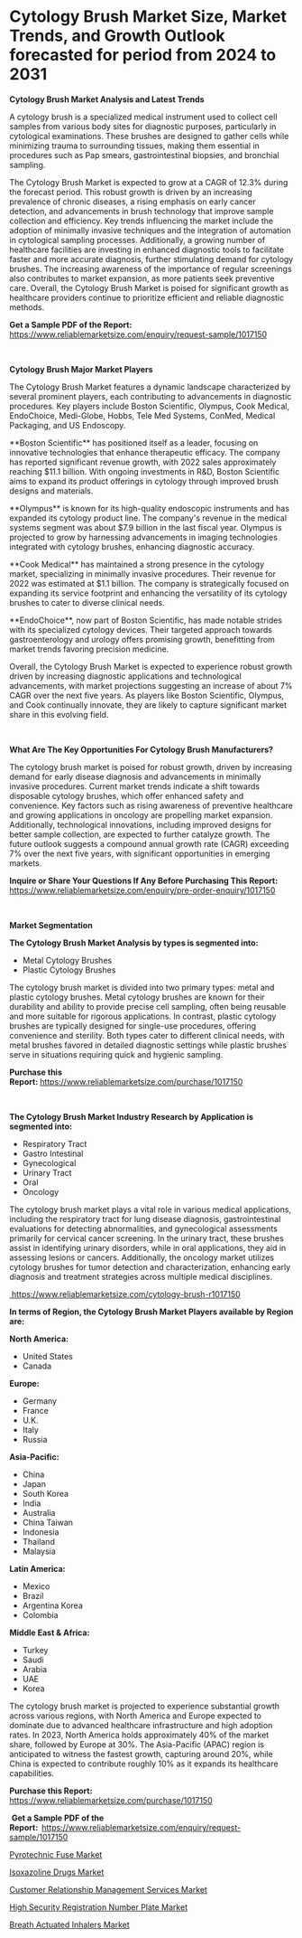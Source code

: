 <p><h1>Cytology Brush Market Size, Market Trends, and Growth Outlook forecasted for period from 2024 to 2031</h1></p><p><strong>Cytology Brush Market Analysis and Latest Trends</strong></p>
<p><p>A cytology brush is a specialized medical instrument used to collect cell samples from various body sites for diagnostic purposes, particularly in cytological examinations. These brushes are designed to gather cells while minimizing trauma to surrounding tissues, making them essential in procedures such as Pap smears, gastrointestinal biopsies, and bronchial sampling.</p><p>The Cytology Brush Market is expected to grow at a CAGR of 12.3% during the forecast period. This robust growth is driven by an increasing prevalence of chronic diseases, a rising emphasis on early cancer detection, and advancements in brush technology that improve sample collection and efficiency. Key trends influencing the market include the adoption of minimally invasive techniques and the integration of automation in cytological sampling processes. Additionally, a growing number of healthcare facilities are investing in enhanced diagnostic tools to facilitate faster and more accurate diagnosis, further stimulating demand for cytology brushes. The increasing awareness of the importance of regular screenings also contributes to market expansion, as more patients seek preventive care. Overall, the Cytology Brush Market is poised for significant growth as healthcare providers continue to prioritize efficient and reliable diagnostic methods.</p></p>
<p><strong>Get a Sample PDF of the Report:&nbsp;</strong> <a href="https://www.reliablemarketsize.com/enquiry/request-sample/1017150?utm_campaign=973&utm_medium=2&utm_source=Github&utm_content=ia&utm_term=04122024&utm_id=cytology-brush">https://www.reliablemarketsize.com/enquiry/request-sample/1017150</a></p>
<p>&nbsp;</p>
<p><strong>Cytology Brush Major Market Players</strong></p>
<p><p>The Cytology Brush Market features a dynamic landscape characterized by several prominent players, each contributing to advancements in diagnostic procedures. Key players include Boston Scientific, Olympus, Cook Medical, EndoChoice, Medi-Globe, Hobbs, Tele Med Systems, ConMed, Medical Packaging, and US Endoscopy.</p><p>**Boston Scientific** has positioned itself as a leader, focusing on innovative technologies that enhance therapeutic efficacy. The company has reported significant revenue growth, with 2022 sales approximately reaching $11.1 billion. With ongoing investments in R&D, Boston Scientific aims to expand its product offerings in cytology through improved brush designs and materials.</p><p>**Olympus** is known for its high-quality endoscopic instruments and has expanded its cytology product line. The company's revenue in the medical systems segment was about $7.9 billion in the last fiscal year. Olympus is projected to grow by harnessing advancements in imaging technologies integrated with cytology brushes, enhancing diagnostic accuracy.</p><p>**Cook Medical** has maintained a strong presence in the cytology market, specializing in minimally invasive procedures. Their revenue for 2022 was estimated at $1.1 billion. The company is strategically focused on expanding its service footprint and enhancing the versatility of its cytology brushes to cater to diverse clinical needs.</p><p>**EndoChoice**, now part of Boston Scientific, has made notable strides with its specialized cytology devices. Their targeted approach towards gastroenterology and urology offers promising growth, benefitting from market trends favoring precision medicine.</p><p>Overall, the Cytology Brush Market is expected to experience robust growth driven by increasing diagnostic applications and technological advancements, with market projections suggesting an increase of about 7% CAGR over the next five years. As players like Boston Scientific, Olympus, and Cook continually innovate, they are likely to capture significant market share in this evolving field.</p></p>
<p>&nbsp;</p>
<p><strong>What Are The Key Opportunities For Cytology Brush Manufacturers?</strong></p>
<p><p>The cytology brush market is poised for robust growth, driven by increasing demand for early disease diagnosis and advancements in minimally invasive procedures. Current market trends indicate a shift towards disposable cytology brushes, which offer enhanced safety and convenience. Key factors such as rising awareness of preventive healthcare and growing applications in oncology are propelling market expansion. Additionally, technological innovations, including improved designs for better sample collection, are expected to further catalyze growth. The future outlook suggests a compound annual growth rate (CAGR) exceeding 7% over the next five years, with significant opportunities in emerging markets.</p></p>
<p><strong>Inquire or Share Your Questions If Any Before Purchasing This Report:</strong> <a href="https://www.reliablemarketsize.com/enquiry/pre-order-enquiry/1017150?utm_campaign=973&utm_medium=2&utm_source=Github&utm_content=ia&utm_term=04122024&utm_id=cytology-brush">https://www.reliablemarketsize.com/enquiry/pre-order-enquiry/1017150</a></p>
<p>&nbsp;</p>
<p><strong>Market Segmentation</strong></p>
<p><strong>The Cytology Brush Market Analysis by types is segmented into:</strong></p>
<p><ul><li>Metal Cytology Brushes</li><li>Plastic Cytology Brushes</li></ul></p>
<p><p>The cytology brush market is divided into two primary types: metal and plastic cytology brushes. Metal cytology brushes are known for their durability and ability to provide precise cell sampling, often being reusable and more suitable for rigorous applications. In contrast, plastic cytology brushes are typically designed for single-use procedures, offering convenience and sterility. Both types cater to different clinical needs, with metal brushes favored in detailed diagnostic settings while plastic brushes serve in situations requiring quick and hygienic sampling.</p></p>
<p><strong>Purchase this Report:&nbsp;</strong><a href="https://www.reliablemarketsize.com/purchase/1017150?utm_campaign=973&utm_medium=2&utm_source=Github&utm_content=ia&utm_term=04122024&utm_id=cytology-brush">https://www.reliablemarketsize.com/purchase/1017150</a></p>
<p>&nbsp;</p>
<p><strong>The Cytology Brush Market Industry Research by Application is segmented into:</strong></p>
<p><ul><li>Respiratory Tract</li><li>Gastro Intestinal</li><li>Gynecological</li><li>Urinary Tract</li><li>Oral</li><li>Oncology</li></ul></p>
<p><p>The cytology brush market plays a vital role in various medical applications, including the respiratory tract for lung disease diagnosis, gastrointestinal evaluations for detecting abnormalities, and gynecological assessments primarily for cervical cancer screening. In the urinary tract, these brushes assist in identifying urinary disorders, while in oral applications, they aid in assessing lesions or cancers. Additionally, the oncology market utilizes cytology brushes for tumor detection and characterization, enhancing early diagnosis and treatment strategies across multiple medical disciplines.</p></p>
<p><a href="https://www.reliablemarketsize.com/cytology-brush-r1017150?utm_campaign=973&utm_medium=2&utm_source=Github&utm_content=ia&utm_term=04122024&utm_id=cytology-brush">&nbsp;https://www.reliablemarketsize.com/cytology-brush-r1017150</a></p>
<p><strong>In terms of Region, the Cytology Brush Market Players available by Region are:</strong></p>
<p>
    <p> <strong> North America: </strong>
        <ul>
            <li>United States</li>
            <li>Canada</li>
        </ul>
        </p> 
    <p> <strong> Europe: </strong>
        <ul>
            <li>Germany</li>
            <li>France</li>
            <li>U.K.</li>
            <li>Italy</li>
            <li>Russia</li>
        </ul>
        </p> 
    <p> <strong> Asia-Pacific: </strong>
        <ul>
            <li>China</li>
            <li>Japan</li>
            <li>South Korea</li>
            <li>India</li>
            <li>Australia</li>
            <li>China Taiwan</li>
            <li>Indonesia</li>
            <li>Thailand</li>
            <li>Malaysia</li>
        </ul>
        </p> 
    <p> <strong> Latin America: </strong>
        <ul>
            <li>Mexico</li>
            <li>Brazil</li>
            <li>Argentina Korea</li>
            <li>Colombia</li>
        </ul>
        </p> 
    <p> <strong> Middle East & Africa: </strong>
        <ul>
            <li>Turkey</li>
            <li>Saudi</li>
            <li>Arabia</li>
            <li>UAE</li>
            <li>Korea</li>
        </ul>
    </p>
    </p>
<p><p>The cytology brush market is projected to experience substantial growth across various regions, with North America and Europe expected to dominate due to advanced healthcare infrastructure and high adoption rates. In 2023, North America holds approximately 40% of the market share, followed by Europe at 30%. The Asia-Pacific (APAC) region is anticipated to witness the fastest growth, capturing around 20%, while China is expected to contribute roughly 10% as it expands its healthcare capabilities.</p></p>
<p><strong>Purchase this Report: </strong><a href="https://www.reliablemarketsize.com/purchase/1017150?utm_campaign=973&utm_medium=2&utm_source=Github&utm_content=ia&utm_term=04122024&utm_id=cytology-brush">https://www.reliablemarketsize.com/purchase/1017150</a></p>
<p>&nbsp;<strong>Get a Sample PDF of the Report:&nbsp;&nbsp;</strong><a href="https://www.reliablemarketsize.com/enquiry/request-sample/1017150?utm_campaign=973&utm_medium=2&utm_source=Github&utm_content=ia&utm_term=04122024&utm_id=cytology-brush">https://www.reliablemarketsize.com/enquiry/request-sample/1017150</a></p>
<p><strong></strong></p>
<p><p><a href="https://issuu.com/reportprime-2/docs/pyrotechnic-fuse-market-size-2030.pptx?utm_campaign=973&utm_medium=2&utm_source=Github&utm_content=ia&utm_term=04122024&utm_id=cytology-brush">Pyrotechnic Fuse Market</a></p><p><a href="https://www.linkedin.com/pulse/isoxazoline-drugs-market-dynamics-future-growth-prediction-ube5e?utm_campaign=973&utm_medium=2&utm_source=Github&utm_content=ia&utm_term=04122024&utm_id=cytology-brush">Isoxazoline Drugs Market</a></p><p><a href="https://www.linkedin.com/pulse/customer-relationship-management-services-market-study-industry-cu2je?utm_campaign=973&utm_medium=2&utm_source=Github&utm_content=ia&utm_term=04122024&utm_id=cytology-brush">Customer Relationship Management Services Market</a></p><p><a href="https://issuu.com/reportprime-2/docs/high-security-registration-number-plate-market-siz?utm_campaign=973&utm_medium=2&utm_source=Github&utm_content=ia&utm_term=04122024&utm_id=cytology-brush">High Security Registration Number Plate Market</a></p><p><a href="https://www.linkedin.com/pulse/breath-actuated-inhalers-market-research-sales-establishments-fzkwe?utm_campaign=973&utm_medium=2&utm_source=Github&utm_content=ia&utm_term=04122024&utm_id=cytology-brush">Breath Actuated Inhalers Market</a></p></p>